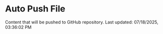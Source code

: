 # Auto Push File

Content that will be pushed to GitHub repository.
Last updated: 07/18/2025, 03:36:02 PM